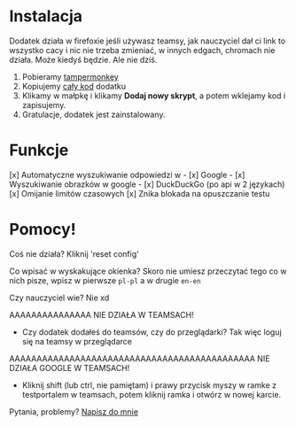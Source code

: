# Instalacja

Dodatek działa w firefoxie jeśli używasz teamsy, jak nauczyciel dał ci link to wszystko cacy i nic nie trzeba zmieniać, w innych edgach, chromach nie działa. Może kiedyś będzie. Ale nie dziś.

1. Pobieramy [tampermonkey](https://addons.mozilla.org/en-US/firefox/addon/tampermonkey/)
2. Kopiujemy [cały kod](https://raw.githubusercontent.com/MrCyjaneK/testportal-multitool/main/script.js) dodatku
3. Klikamy w małpkę i klikamy **Dodaj nowy skrypt**, a potem wklejamy kod i zapisujemy.
4. Gratulacje, dodatek jest zainstalowany.

# Funkcje

[x] Automatyczne wyszukiwanie odpowiedzi w
    - [x] Google
    - [x] Wyszukiwanie obrazków w google
    - [x] DuckDuckGo (po api w 2 językach)
[x] Omijanie limitów czasowych
[x] Znika blokada na opuszczanie testu

# Pomocy!

Coś nie działa? Kliknij 'reset config'

Co wpisać w wyskakujące okienka? Skoro nie umiesz przeczytać tego co w nich pisze, wpisz w pierwsze `pl-pl` a w drugie `en-en`

Czy nauczyciel wie? Nie xd

AAAAAAAAAAAAAAA NIE DZIAŁA W TEAMSACH!

 - Czy dodatek dodałeś do teamsów, czy do przeglądarki? Tak więc loguj się na teamsy w przeglądarce
 
AAAAAAAAAAAAAAAAAAAAAAAAAAAAAAAAAAAAAAAAAAAAA NIE DZIAŁA GOOGLE W TEAMSACH!

 - Kliknij shift (lub ctrl, nie pamiętam) i prawy przycisk myszy w ramke z testportalem w teamsach, potem kliknij ramka i otwórz w nowej karcie.
 
 
Pytania, problemy? [Napisz do mnie](https://mrcyjanek.net/me.php)
